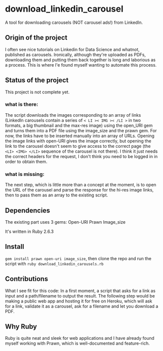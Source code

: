 # download_linkedin_carousel
A tool for downloading carousels (NOT carousel ads!) from LinkedIn.

## Origin of the project
I often see nice tutorials on Linkedin for Data Science and whatnot, published as carousels. Ironically, although they're uploaded as PDFs, downloading them and putting them back together is long and laborious as a process. This is where I'e found myself wanting to automate this process.

## Status of the project
This project is not complete yet. 
### what is there: 
The script downloads the images corresponding to an array of links (LinkedIn carousels contain a series of `< LI >< IMG >< /LI >` in two formats, a big thumbnail and the max-res image) using the open_URI gem and turns them into a PDF file using the image_size and the prawn gem. For now, the links have to be inserted manually into an array of URLs. Opening the image links with open-URI gives the image correctly, but opening the link to the carousel doesn't seem to give access to the correct page (the `<LI> <IMG> </LI>` sequence of the carousel is not there). I think it just needs the correct headers for the request, I don't think you need to be logged in in order to obtain them.
### what is missing:
The next step, which is little more than a concept at the moment, is to open the URL of the carousel and parse the response for the hi-res image links, then to pass them as an array to the existing script.

## Dependencies
The existing part uses 3 gems:
Open-URI
Prawn
Image_size

It's written in Ruby 2.6.3

## Install
`gem install prawn open-uri image_size`, then clone the repo and run the script with `ruby download_linkedin_carousels.rb`

## Contributions
What I see fit for this code:
In a first moment, a script that asks for a link as input and a path/filename to output the result.
The following step would be making a public web app and hosting it for free on Heroku, which will ask for a link, validate it as a carousel, ask for a filename and let you download a PDF.

## Why Ruby
Ruby is quite neat and sleek for web applications and I have already found myself working with Prawn, which is well-documented and feature-rich.
